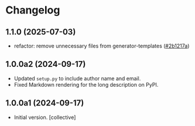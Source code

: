 # Changelog

## 1.1.0 (2025-07-03)

- refactor: remove unnecessary files from generator-templates ([#2b1217a](https://github.com/collective/rss-provider/commit/2b1217a0170a086c5f58037ac9e636281bfaca56))

## 1.0.0a2 (2024-09-17)

- Updated `setup.py` to include author name and email.
- Fixed Markdown rendering for the long description on PyPI.

## 1.0.0a1 (2024-09-17)

- Initial version. [collective]
